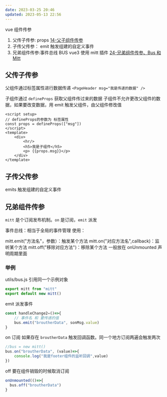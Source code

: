 ```yaml
---
date: 2023-03-25 20:46
updated: 2023-05-13 22:56
---
```


vue 组件传参

1. 父传子传参: props [14-父子组件传参](../../vue/vue3/14-父子组件传参.md)
2. 子传父传参： emit 触发组建的自定义事件
3. 兄弟组件传参:事件总线 BUS vue3 使用 mitt 插件 [24-兄弟组件传参、Bus 和 Mitt](../../vue/vue3/24-兄弟组件传参、Bus和Mitt.md)

## 父传子传参

父组件通过标签属性进行数据传递
`<PageHeader msg="我是传递的数据" />`

子组件通过 `defineProps` 获取父组件传过来的数据
子组件不允许更改父组件的数据，如果要改变数据，用 emit 触发父组件，由父组件修改值

```vue
<script setup>
// defineProps的参数为 标签属性
const props = defineProps(["msg"])
</script>
<template>
    <div>
        <hr/>
        <h5>我是子组件</h5>
        <p> {{props.msg}}</p>
    </div>
</template>
```

## 子传父传参

emits 触发组建的自定义事件

## 兄弟组件传参

`mitt` 是个订阅发布机制。`on` 是订阅，`emit` 派发

事件总线：相当于全局的事件管理
使用：

mitt.emit("方法名"，参数）：触发某个方法
mitt.on("对应方法名",callback)：监听某个方法
mitt.off("移除对应方法")：移除某个方法 一般放在 onUnmounted 声明周期里面
###  举例
utils/bus.js
引用同一个示例对象

```js
export mitt from "mitt"
export default new mitt()
```

emit 派发事件

```js
const handleChange2=()=>{
    // 事件名 和 要传递的值
    bus.emit("broutherData", sonMsg.value)
}
```

on 订阅 如果存在 `broutherData` 触发回调函数。同一个地方订阅两遍会触发两次

```js
//bus = new mitt()
bus.on("broutherData", (value)=>{
    console.log("我是footer组件的监听回调",value)
})
```

off 要在组件销毁的时候取消订阅

```js
onUnmounted(()=>{
  bus.off("broutherData")
}
```
